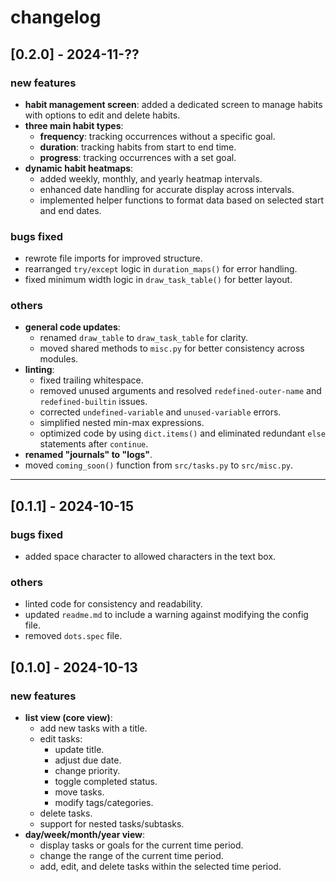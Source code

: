 # changelog

## [0.2.0] - 2024-11-??

### new features
- **habit management screen**: added a dedicated screen to manage habits with options to edit and delete habits.
- **three main habit types**:
  - **frequency**: tracking occurrences without a specific goal.
  - **duration**: tracking habits from start to end time.
  - **progress**: tracking occurrences with a set goal.
- **dynamic habit heatmaps**:
  - added weekly, monthly, and yearly heatmap intervals.
  - enhanced date handling for accurate display across intervals.
  - implemented helper functions to format data based on selected start and end dates.

### bugs fixed
- rewrote file imports for improved structure.
- rearranged `try/except` logic in `duration_maps()` for error handling.
- fixed minimum width logic in `draw_task_table()` for better layout.

### others
- **general code updates**:
  - renamed `draw_table` to `draw_task_table` for clarity.
  - moved shared methods to `misc.py` for better consistency across modules.
- **linting**:
  - fixed trailing whitespace.
  - removed unused arguments and resolved `redefined-outer-name` and `redefined-builtin` issues.
  - corrected `undefined-variable` and `unused-variable` errors.
  - simplified nested min-max expressions.
  - optimized code by using `dict.items()` and eliminated redundant `else` statements after `continue`.
- **renamed "journals" to "logs"**.
- moved `coming_soon()` function from `src/tasks.py` to `src/misc.py`.

---

## [0.1.1] - 2024-10-15

### bugs fixed
- added space character to allowed characters in the text box.

### others
- linted code for consistency and readability.
- updated `readme.md` to include a warning against modifying the config file.
- removed `dots.spec` file.

## [0.1.0] - 2024-10-13

### new features
- **list view (core view)**:
  - add new tasks with a title.
  - edit tasks:
    - update title.
    - adjust due date.
    - change priority.
    - toggle completed status.
    - move tasks.
    - modify tags/categories.
  - delete tasks.
  - support for nested tasks/subtasks.
- **day/week/month/year view**:
  - display tasks or goals for the current time period.
  - change the range of the current time period.
  - add, edit, and delete tasks within the selected time period.

